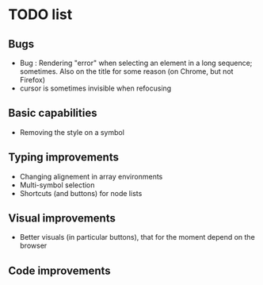 # TODO list

## Bugs
- Bug : Rendering "error" when selecting an element in a long sequence; sometimes. Also on the title for some reason (on Chrome, but not Firefox)
- cursor is sometimes invisible when refocusing

## Basic capabilities
- Removing the style on a symbol

## Typing improvements
- Changing alignement in array environments
- Multi-symbol selection
- Shortcuts (and buttons) for node lists

## Visual improvements
- Better visuals (in particular buttons), that for the moment depend on the browser

## Code improvements
